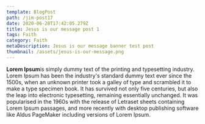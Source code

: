 ```yaml
---
template: BlogPost
path: /jim-post17
date: 2020-06-28T17:42:05.279Z
title: Jesus is our message post 1
tags: Faith
category: Faith
metaDescription: Jesus is our message banner test post
thumbnail: /assets/jesus-is-our-message.png
---
```

**Lorem Ipsum**is simply dummy text of the printing and typesetting industry. Lorem Ipsum has been the industry's standard dummy text ever since the 1500s, when an unknown printer took a galley of type and scrambled it to make a type specimen book. It has survived not only five centuries, but also the leap into electronic typesetting, remaining essentially unchanged. It was popularised in the 1960s with the release of Letraset sheets containing Lorem Ipsum passages, and more recently with desktop publishing software like Aldus PageMaker including versions of Lorem Ipsum.
